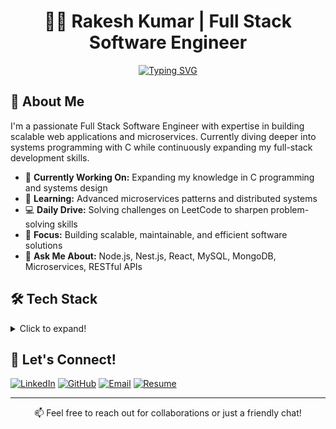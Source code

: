 # <div align="center">👨‍💻 Rakesh Kumar | Full Stack Software Engineer</div>

<div align="center">
  
[![Typing SVG](https://readme-typing-svg.herokuapp.com?font=Fira+Code&duration=3000&pause=1000&center=true&vCenter=true&width=435&lines=Full+Stack+Software+Engineer;Problem+Solver+%26+Tech+Enthusiast;Always+Learning%2C+Always+Growing)](https://github.com/RakeshKumar132457)

</div>

## 🚀 About Me

I'm a passionate Full Stack Software Engineer with expertise in building scalable web applications and microservices. Currently diving deeper into systems programming with C while continuously expanding my full-stack development skills.

- 🔭 **Currently Working On:** Expanding my knowledge in C programming and systems design
- 🌱 **Learning:** Advanced microservices patterns and distributed systems
- 💻 **Daily Drive:** Solving challenges on LeetCode to sharpen problem-solving skills
- 🎯 **Focus:** Building scalable, maintainable, and efficient software solutions
- 💬 **Ask Me About:** Node.js, Nest.js, React, MySQL, MongoDB, Microservices, RESTful APIs

## 🛠️ Tech Stack

<details>
<summary>Click to expand!</summary>

### Backend
![Node.js](https://img.shields.io/badge/-Node.js-339933?style=for-the-badge&logo=Node.js&logoColor=white)
![NestJS](https://img.shields.io/badge/-NestJS-E0234E?style=for-the-badge&logo=NestJS&logoColor=white)
![Go](https://img.shields.io/badge/-Go-00ADD8?style=for-the-badge&logo=Go&logoColor=white)
![Rust](https://img.shields.io/badge/-Rust-000000?style=for-the-badge&logo=Rust&logoColor=white)
![C](https://img.shields.io/badge/-C-A8B9CC?style=for-the-badge&logo=C&logoColor=black)

### Frontend
![React](https://img.shields.io/badge/-React-61DAFB?style=for-the-badge&logo=React&logoColor=black)
![TypeScript](https://img.shields.io/badge/-TypeScript-3178C6?style=for-the-badge&logo=TypeScript&logoColor=white)
![JavaScript](https://img.shields.io/badge/-JavaScript-F7DF1E?style=for-the-badge&logo=JavaScript&logoColor=black)
![HTML5](https://img.shields.io/badge/-HTML5-E34F26?style=for-the-badge&logo=HTML5&logoColor=white)
![CSS3](https://img.shields.io/badge/-CSS3-1572B6?style=for-the-badge&logo=CSS3&logoColor=white)

### Databases & Caching
![MongoDB](https://img.shields.io/badge/-MongoDB-47A248?style=for-the-badge&logo=MongoDB&logoColor=white)
![MySQL](https://img.shields.io/badge/-MySQL-4479A1?style=for-the-badge&logo=MySQL&logoColor=white)
![Redis](https://img.shields.io/badge/-Redis-DC382D?style=for-the-badge&logo=Redis&logoColor=white)

### Cloud & DevOps
![Google Cloud](https://img.shields.io/badge/-Google%20Cloud-4285F4?style=for-the-badge&logo=Google%20Cloud&logoColor=white)
![Git](https://img.shields.io/badge/-Git-F05032?style=for-the-badge&logo=Git&logoColor=white)

</details>

## 🤝 Let's Connect!

[![LinkedIn](https://img.shields.io/badge/-LinkedIn-0077B5?style=for-the-badge&logo=Linkedin&logoColor=white)](https://www.linkedin.com/in/rakeshkumar1324)
[![GitHub](https://img.shields.io/badge/-GitHub-181717?style=for-the-badge&logo=GitHub&logoColor=white)](https://github.com/RakeshKumar132457)
[![Email](https://img.shields.io/badge/-Email-D14836?style=for-the-badge&logo=Gmail&logoColor=white)](mailto:rakesh.kumar.132457@gmail.com)
[![Resume](https://img.shields.io/badge/-Resume-000000?style=for-the-badge&logo=README&logoColor=white)](https://drive.google.com/file/d/10sgkK5NC-PseAQ9EPy3H7-n8q9R_Ttax/view?usp=sharing)

---

<div align="center">
  
📫 Feel free to reach out for collaborations or just a friendly chat!

</div>
